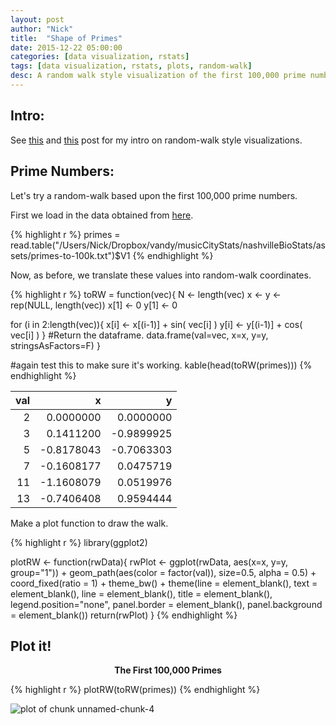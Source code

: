 ```yaml
---
layout: post
author: "Nick"
title:  "Shape of Primes"
date: 2015-12-22 05:00:00
categories: [data visualization, rstats]
tags: [data visualization, rstats, plots, random-walk]
desc: A random walk style visualization of the first 100,000 prime numbers. 
---
```




## Intro: 

See [this]({{site.baseurl}}/2015/12/storyShapes.html) and [this]({{site.baseurl}}/2015/12/wordShapes.html) post for my intro on random-walk style visualizations. 

## Prime Numbers: 

Let's try a random-walk based upon the first 100,000 prime numbers. 

First we load in the data obtained from [here](https://www.mathsisfun.com/numbers/prime-number-lists.html).


{% highlight r %}
primes = read.table("/Users/Nick/Dropbox/vandy/musicCityStats/nashvilleBioStats/assets/primes-to-100k.txt")$V1
{% endhighlight %}

Now, as before, we translate these values into random-walk coordinates. 


{% highlight r %}
toRW = function(vec){
  N <- length(vec)
  x <- y <- rep(NULL, length(vec))
  x[1] <- 0
  y[1] <- 0
  
  for (i in 2:length(vec)){
      x[i] <- x[(i-1)] + sin( vec[i] )
      y[i] <- y[(i-1)] + cos( vec[i] ) 
  }
  #Return the dataframe. 
  data.frame(val=vec, x=x, y=y, stringsAsFactors=F)
}

#again test this to make sure it's working. 
kable(head(toRW(primes)))
{% endhighlight %}



| val|          x|          y|
|---:|----------:|----------:|
|   2|  0.0000000|  0.0000000|
|   3|  0.1411200| -0.9899925|
|   5| -0.8178043| -0.7063303|
|   7| -0.1608177|  0.0475719|
|  11| -1.1608079|  0.0519976|
|  13| -0.7406408|  0.9594444|

Make a plot function to draw the walk. 


{% highlight r %}
library(ggplot2)

plotRW <- function(rwData){
  rwPlot <- ggplot(rwData, aes(x=x, y=y, group="1")) +
    geom_path(aes(color = factor(val)), size=0.5, alpha = 0.5) + 
    coord_fixed(ratio = 1) + 
    theme_bw() +
    theme(line = element_blank(),
          text = element_blank(),
          line = element_blank(),
          title = element_blank(),
          legend.position="none",
          panel.border = element_blank(),
          panel.background = element_blank())
  return(rwPlot)
}
{% endhighlight %}

## Plot it! 

<div style="text-align: center; font-weight: bold">The First 100,000 Primes</div>

{% highlight r %}
plotRW(toRW(primes))
{% endhighlight %}

<img src="/nashvilleBioStats/figures/source/2015-12-22-primeWalk/unnamed-chunk-4-1.png" title="plot of chunk unnamed-chunk-4" alt="plot of chunk unnamed-chunk-4" style="display: block; margin: auto;" />
